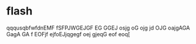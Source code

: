 # flash
qqqusqbfwfdnEMF
fSFPJWGEJGF
EG
GGEJ
osjg
oG
ojg
jd
OJG
oajgAGA
GagA
GA
f
EOFjf
ejfoEJjqgegf
oej
gjeqG
eof
eoq[
